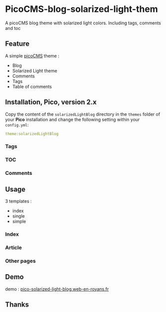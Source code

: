 # PicoCMS-blog-solarized-light-them
A picoCMS blog theme with solarized light colors. Including tags, comments and toc

## Feature

A simple [picoCMS](https://github.com/picocms/Pico) theme :
+ Blog
+ Solarized Light theme
+ Comments
+ Tags
+ Table of comments

## Installation, Pico, version 2.x

Copy the content of the `solarizedLightBlog` directory in the `themes` folder of your **Pico** installation and change the following setting within your `config.yml`:

```yaml
theme:solarizedLightBlog 
```

### Tags


### TOC

### Comments

## Usage

3 templates :
+ index
+ single
+ simple

### Index


### Article


### Other pages 


## Demo

demo : [pico-solarized-light-blog.web-en-royans.fr](http://pico-solarized-light-blog.web-en-royans.fr/)

## Thanks
